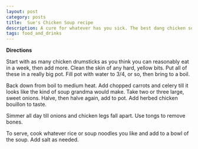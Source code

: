 ```yaml
---
layout: post
category: posts
title:  Sue's Chicken Soup recipe
description: A cure for whatever has you sick. The best dang chicken soup.
tags: food_and_drinks
---
```

**Directions**

Start with as many chicken drumsticks as you think you can reasonably eat in a week, then add more. Clean the skin of any hard, yellow bits. Put all of these in a really big pot. Fill pot with water to 3/4, or so, then bring to a boil. 

Back down from boil to medium heat. Add chopped carrots and celery till it looks like the kind of soup grandma would make. Take two or three large, sweet onions. Halve, then halve again, add to pot. Add herbed chicken bouillon to taste.

Simmer all day till onions and chicken legs fall apart. Use tongs to remove bones.

To serve, cook whatever rice or soup noodles you like and add to a bowl of the soup. Add salt as needed.
